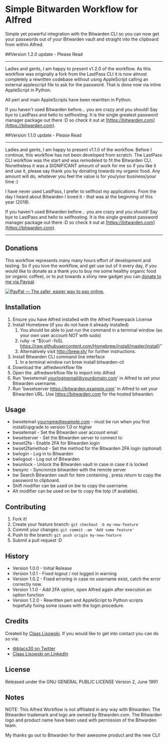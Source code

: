 # Simple Bitwarden Workflow for Alfred

Simple yet powerful integration with the Bitwarden CLI so you can now get your passwords out of your Bitwarden vault and straight into the clipboard from within Alfred.

##Version 1.2.0 update - Please Read

-----

Ladies and gents, I am happy to present v1.2.0 of the workflow. 
As this workflow was originally a fork from the LastPass CLI it is now almost completely a rewritten codebase without using AppleScript calling an external applescript file to ask for the password. That is done now via inline AppleScript in Python. 

All perl and main AppleScripts have been rewritten in Python.

If you haven't used Bitwarden before... you are crazy and you should! Say bye to LastPass and hello to selfhosting. It is the single greatest password manager package out there :D so check it out at [https://bitwarden.com](https://bitwarden.com).

##Version 1.1.0 update - Please Read

-----

Ladies and gents, I am happy to present v1.1.0 of the workflow. Before I continue, this workflow has not been developed from scratch. The LastPass CLI workflow was the start and was remodeled to fit the Bitwarden CLI. Nonetheless it was a SIGNIFICANT amount of work for me so if you like it and use it, please say thank you by donating towards my organic food. Any amount will do, whatever you feel the value is for you/your business/your time :)

I have never used LastPass, I prefer to selfhost my applications. From the day I heard about Bitwarden I loved it - that was at the beginning of this year (2018).

If you haven't used Bitwarden before... you are crazy and you should! Say bye to LastPass and hello to selfhosting. It is the single greatest password manager package out there :D so check it out at [https://bitwarden.com](https://bitwarden.com).

-----

## Donations
This workflow represents many many hours effort of development and testing. So if you love the workflow, and get use out of it every day, if you would like to donate as a thank you to buy me some healthy organic food (or organic coffee), or to put towards a shiny new gadget you can [donate to me via Paypal](https://www.paypal.com/cgi-bin/webscr?cmd=_s-xclick&hosted_button_id=K7BXYQ3SQ76J6). 

<a href="https://www.paypal.com/cgi-bin/webscr?cmd=_s-xclick&hosted_button_id=K7BXYQ3SQ76J6" target="_blank"><img src="https://www.paypalobjects.com/en_US/i/btn/btn_donate_SM.gif" border="0" alt="PayPal — The safer, easier way to pay online."></a>


## Installation

1. Ensure you have Alfred installed with the Alfred Powerpack License
3. Install Homebrew (if you do not have it already installed)
	1. You should be able to just run the command in a terminal window (as your own user account NOT with sudo)
	2. ruby -e "$(curl -fsSL https://raw.githubusercontent.com/Homebrew/install/master/install)"
	3. Alternatively visit http://brew.sh/ for further instructions.
4. Install Bitwarden CLI command line interface
	1. In a terminal window run
		brew install bitwarden-cli
5. Download the .alfredworkflow file
6. Open the .alfredworkflow file to import into Alfred
7. Run 'bwsetemail yourloginemail@yourdomain.com' in Alfred to set your Bitwarden username.
8. Run 'bwsetserver https://bitwarden.example.com' in Alfred to set your Bitwarden URL. Use https://bitwarden.com for the hosted bitwarden.

## Usage

* bwsetemail yourname@example.com - must be run when you first install/upgrade to version 1.0 or higher
* bwsetemail - Set the Bitwarden user account email
* bwsetserver - Set the Bitwarden server to connect to
* bwset2fa - Enable 2FA for Bitwarden login
* bwset2famethod - Set the method for the Bitwarden 2FA login (optional)
* bwlogin - Log in to Bitwarden
* bwlogout - Log out of Bitwarden
* bwunlock - Unlock the Bitwarden vault in case in case it is locked
* bwsync - Syncronize bitwarden with the remote server
* bw <query> Search Bitwarden vault for item containing <query>, press return to copy the password to clipboard.
* Shift modifier can be used on bw <query> to copy the username.
* Alt modifier can be used on bw <query> to copy the totp (if available).

## Contributing

1. Fork it!
2. Create your feature branch: `git checkout -b my-new-feature`
3. Commit your changes: `git commit -am 'Add some feature'`
4. Push to the branch: `git push origin my-new-feature`
5. Submit a pull request :D

## History

* Version 1.0.0 - Initial Release
* Version 1.0.1 - Fixed logout / not logged in warning
* Version 1.0.2 - Fixed erroring in case no username exist, catch the error correctly now.
* Version 1.1.0 - Add 2FA option, open Alfred again after execution an option function
* Version 1.2.0 - Rewritten perl and AppleScript to Python scripts hopefully fixing some issues with the login procedure.

## Credits

Created by [Claas Lisowski](https://lisowski-development.com). If you would like to get into contact you can do so via:
* [@blacs30 on Twitter](http://twitter.com/blacs30)
* [Claas Lisowski on LinkedIn](https://www.linkedin.com/in/claas-fridtjof-lisowski-558220b7/)

## License

Released under the GNU GENERAL PUBLIC LICENSE Version 2, June 1991

## Notes
NOTE: This Alfred Workflow is not affiliated in any way with Bitwarden. The Bitwarden trademark and logo are owned by Bitwarden.com. The Bitwarden logo and product name have been used with permission of the Bitwarden team.

My thanks go out to Bitwarden for their awesome product and the new CLI!
